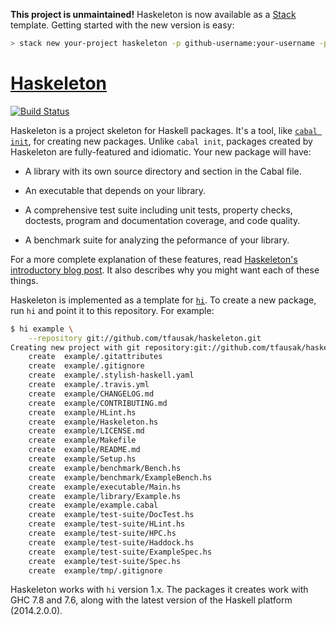 **This project is unmaintained!**
Haskeleton is now available as a [Stack](http://haskellstack.org) template.
Getting started with the new version is easy:

``` sh
> stack new your-project haskeleton -p github-username:your-username -p 'author-name:Your Name'
```

# [Haskeleton][1]

[![Build Status][2]][3]

Haskeleton is a project skeleton for Haskell packages. It's a tool,
like [`cabal init`][4], for creating new packages. Unlike `cabal
init`, packages created by Haskeleton are fully-featured and
idiomatic. Your new package will have:

- A library with its own source directory and section in the Cabal
  file.

- An executable that depends on your library.

- A comprehensive test suite including unit tests, property checks,
  doctests, program and documentation coverage, and code quality.

- A benchmark suite for analyzing the peformance of your library.

For a more complete explanation of these features, read [Haskeleton's
introductory blog post][5]. It also describes why you might want
each of these things.

Haskeleton is implemented as a template for [`hi`][6]. To create a
new package, run `hi` and point it to this repository. For example:

``` sh
$ hi example \
    --repository git://github.com/tfausak/haskeleton.git
Creating new project with git repository:git://github.com/tfausak/haskeleton.git
    create  example/.gitattributes
    create  example/.gitignore
    create  example/.stylish-haskell.yaml
    create  example/.travis.yml
    create  example/CHANGELOG.md
    create  example/CONTRIBUTING.md
    create  example/HLint.hs
    create  example/Haskeleton.hs
    create  example/LICENSE.md
    create  example/Makefile
    create  example/README.md
    create  example/Setup.hs
    create  example/benchmark/Bench.hs
    create  example/benchmark/ExampleBench.hs
    create  example/executable/Main.hs
    create  example/library/Example.hs
    create  example/example.cabal
    create  example/test-suite/DocTest.hs
    create  example/test-suite/HLint.hs
    create  example/test-suite/HPC.hs
    create  example/test-suite/Haddock.hs
    create  example/test-suite/ExampleSpec.hs
    create  example/test-suite/Spec.hs
    create  example/tmp/.gitignore
```

Haskeleton works with `hi` version 1.x. The packages it creates
work with GHC 7.8 and 7.6, along with the latest version of the
Haskell platform (2014.2.0.0).

[1]: http://taylor.fausak.me/haskeleton/
[2]: https://img.shields.io/travis/tfausak/haskeleton/master.svg?label=build&style=flat-square
[3]: https://travis-ci.org/tfausak/haskeleton
[4]: https://www.haskell.org/cabal/users-guide/developing-packages.html#using-cabal-init
[5]: http://taylor.fausak.me/2014/03/04/haskeleton-a-haskell-project-skeleton/
[6]: https://github.com/fujimura/hi
